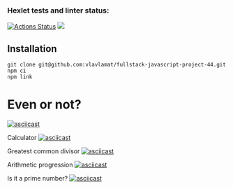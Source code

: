 ### Hexlet tests and linter status:

[![Actions Status](https://github.com/VlaVlaMat/fullstack-javascript-project-44/workflows/hexlet-check/badge.svg)](https://github.com/VlaVlaMat/fullstack-javascript-project-44/actions)
<a href="https://codeclimate.com/github/vlavlamat/fullstack-javascript-project-44/maintainability"><img src="https://api.codeclimate.com/v1/badges/a8dba9b82a4a08dd0e3b/maintainability" /></a>

## <a name="installation"></a>Installation

```console
git clone git@github.com:vlavlamat/fullstack-javascript-project-44.git
npm ci
npm link
```

## <h1>Even or not?</h1>
[![asciicast](https://asciinema.org/a/564704.svg)](https://asciinema.org/a/564704)


Calculator
[![asciicast](https://asciinema.org/a/GZklExwxuFnEn4rjhXUBNLyfl.svg)](https://asciinema.org/a/GZklExwxuFnEn4rjhXUBNLyfl)


Greatest common divisor
[![asciicast](https://asciinema.org/a/fBNosiLUBtKXFFk3TndBjnKnE.svg)](https://asciinema.org/a/fBNosiLUBtKXFFk3TndBjnKnE)


Arithmetic progression
[![asciicast](https://asciinema.org/a/Ye94Y3gQ0xMvQN1bl28EEtE4C.svg)](https://asciinema.org/a/Ye94Y3gQ0xMvQN1bl28EEtE4C)


Is it a prime number?
[![asciicast](https://asciinema.org/a/564725.svg)](https://asciinema.org/a/564725)
